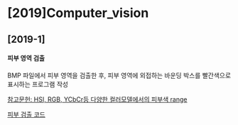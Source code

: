 # [2019]Computer_vision

## [2019-1]

#### 피부 영역 검출
BMP 파일에서 피부 영역을 검출한 후, 피부 영역에 외접하는 바운딩 박스를 빨간색으로 표시하는 프로그램 작성

[참고문헌: HSI, RGB, YCbCr등 다양한 컬러모델에서의 피부색 range](https://arxiv.org/ftp/arxiv/papers/1708/1708.02694.pdf) <br>

[피부 검출 코드](https://github.com/dnwjddl/-2019-Computer_vision/blob/master/face.cpp)
